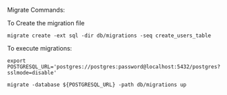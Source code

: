 Migrate Commands:

To Create the migration file

    migrate create -ext sql -dir db/migrations -seq create_users_table

To execute migrations:

    export POSTGRESQL_URL='postgres://postgres:password@localhost:5432/postgres?sslmode=disable'
    
    migrate -database ${POSTGRESQL_URL} -path db/migrations up
